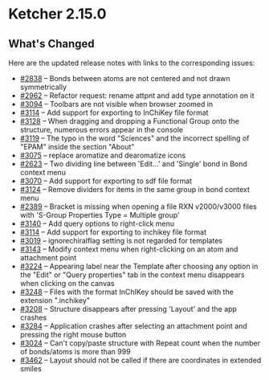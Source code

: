 
# Ketcher 2.15.0

## What's Changed

Here are the updated release notes with links to the corresponding issues:

* [#2838](https://github.com/epam/ketcher/issues/2838) – Bonds between atoms are not centered and not drawn symmetrically
* [#2962](https://github.com/epam/ketcher/issues/2962) – Refactor request: rename attpnt and add type annotation on it
* [#3094](https://github.com/epam/ketcher/issues/3094) – Toolbars are not visible when browser zoomed in
* [#3114](https://github.com/epam/ketcher/issues/3114) – Add support for exporting to InChiKey file format
* [#3128](https://github.com/epam/ketcher/issues/3128) – When dragging and dropping a Functional Group onto the structure, numerous errors appear in the console
* [#3119](https://github.com/epam/ketcher/issues/3119) – The typo in the word "Sciences" and the incorrect spelling of "EPAM" inside the section "About"
* [#3075](https://github.com/epam/ketcher/issues/3075) – replace aromatize and dearomatize icons
* [#2623](https://github.com/epam/ketcher/issues/2623) – Two dividing line between 'Edit...' and 'Single' bond in Bond context menu
* [#3070](https://github.com/epam/ketcher/issues/3070) – Add support for exporting to sdf file format
* [#3124](https://github.com/epam/ketcher/issues/3124) – Remove dividers for items in the same group in bond context menu
* [#2389](https://github.com/epam/ketcher/issues/2389) – Bracket is missing when opening a file RXN v2000/v3000 files with 'S-Group Properties Type = Multiple group'
* [#3140](https://github.com/epam/ketcher/issues/3140) – Add query options to right-click menu
* [#3114](https://github.com/epam/ketcher/issues/3114) – Add support for exporting to inchikey file format
* [#3019](https://github.com/epam/ketcher/issues/3019) – ignorechiralflag setting is not regarded for templates
* [#3143](https://github.com/epam/ketcher/issues/3143) – Modify context menu when right-clicking on an atom and attachment point
* [#3224](https://github.com/epam/ketcher/issues/3224) – Appearing label near the Template after choosing any option in the "Edit" or "Query properties" tab in the context menu disappears when clicking on the canvas
* [#3248](https://github.com/epam/ketcher/issues/3248) – Files with the format InChIKey should be saved with the extension ".inchikey"
* [#3208](https://github.com/epam/ketcher/issues/3208) – Structure disappears after pressing 'Layout' and the app crashes
* [#3284](https://github.com/epam/ketcher/issues/3284) – Application crashes after selecting an attachment point and pressing the right mouse button
* [#3024](https://github.com/epam/ketcher/issues/3024) – Can't copy/paste structure with Repeat count when the number of bonds/atoms is more than 999
* [#3462](https://github.com/epam/ketcher/issues/3462) – Layout should not be called if there are coordinates in extended smiles